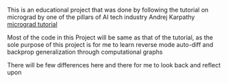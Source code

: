 This is an educational project that was done by following the tutorial on micrograd by one of the pillars of AI tech industry Andrej Karpathy [micrograd tutorial](https://www.youtube.com/watch?v=VMj-3S1tku0)

Most of the code in this Project will be same as that of the tutorial, as the sole purpose of this project is for me to learn reverse mode auto-diff and backprop generalization through computational graphs

There will be few differences here and there for me to look back and reflect upon
